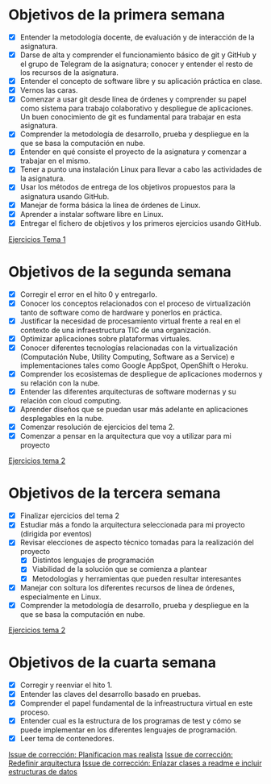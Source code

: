 # Objetivos de la primera semana
- [x] Entender la metodología docente, de evaluación y de interacción de la asignatura.
- [x] Darse de alta y comprender el funcionamiento básico de git y GitHub y el grupo de Telegram de la asignatura; conocer y entender el resto de los recursos de la asignatura.
- [x] Entender el concepto de software libre y su aplicación práctica en clase.
- [x] Vernos las caras.
- [x] Comenzar a usar git desde línea de órdenes y comprender su papel como sistema para trabajo colaborativo y despliegue de aplicaciones. Un buen conocimiento de git es fundamental para trabajar en esta asignatura.
- [x] Comprender la metodología de desarrollo, prueba y despliegue en la que se basa la computación en nube.
- [x] Entender en qué consiste el proyecto de la asignatura y comenzar a trabajar en el mismo.
- [x] Tener a punto una instalación Linux para llevar a cabo las actividades de la asignatura.
- [x] Usar los métodos de entrega de los objetivos propuestos para la asignatura usando GitHub.
- [x] Manejar de forma básica la línea de órdenes de Linux.
- [x] Aprender a instalar software libre en Linux.
- [X] Entregar el fichero de objetivos y los primeros ejercicios usando GitHub.

[Ejercicios Tema 1](https://github.com/Anglepi/EjerciciosCC/tree/main/Tema1)

# Objetivos de la segunda semana
- [X] Corregir el error en el hito 0 y entregarlo.
- [X] Conocer los conceptos relacionados con el proceso de virtualización tanto de software como de hardware y ponerlos en práctica.
- [X] Justificar la necesidad de procesamiento virtual frente a real en el contexto de una infraestructura TIC de una organización.
- [X] Optimizar aplicaciones sobre plataformas virtuales.
- [X] Conocer diferentes tecnologías relacionadas con la virtualización (Computación Nube, Utility Computing, Software as a Service) e implementaciones tales como Google AppSpot, OpenShift o Heroku.
- [X] Comprender los ecosistemas de despliegue de aplicaciones modernos y su relación con la nube.
- [X] Entender las diferentes arquitecturas de software modernas y su relación con cloud computing.
- [X] Aprender diseños que se puedan usar más adelante en aplicaciones desplegables en la nube.
- [X] Comenzar resolución de ejercicios del tema 2.
- [X] Comenzar a pensar en la arquitectura que voy a utilizar para mi proyecto

[Ejercicios tema 2](https://github.com/Anglepi/EjerciciosCC/tree/main/Tema2)

# Objetivos de la tercera semana
- [X] Finalizar ejercicios del tema 2
- [X] Estudiar más a fondo la arquitectura seleccionada para mi proyecto (dirigida por eventos)
- [X] Revisar elecciones de aspecto técnico tomadas para la realización del proyecto
    + [X] Distintos lenguajes de programación
    + [X] Viabilidad de la solución que se comienza a plantear
    + [X] Metodologías y herramientas que pueden resultar interesantes
- [X] Manejar con soltura los diferentes recursos de línea de órdenes, especialmente en Linux.
- [X] Comprender la metodología de desarrollo, prueba y despliegue en la que se basa la computación en nube.

[Ejercicios tema 2](https://github.com/Anglepi/EjerciciosCC/tree/main/Tema2)

# Objetivos de la cuarta semana
- [X] Corregir y reenviar el hito 1.
- [X] Entender las claves del desarrollo basado en pruebas.
- [X] Comprender el papel fundamental de la infreastructura virtual en este proceso.
- [X] Entender cual es la estructura de los programas de test y cómo se puede implementar en los diferentes lenguajes de programación.
- [X] Leer tema de contenedores.

[Issue de corrección: Planificacion mas realista](https://github.com/Anglepi/Aura/issues/19)
[Issue de corrección: Redefinir arquitectura](https://github.com/Anglepi/Aura/issues/18)
[Issue de corrección: Enlazar clases a readme e incluir estructuras de datos](https://github.com/Anglepi/Aura/issues/20)